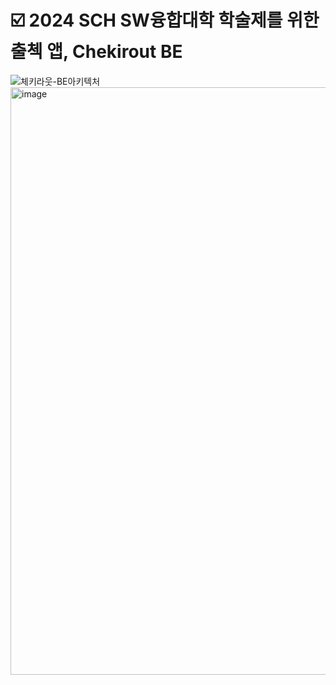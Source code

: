 # ☑️ 2024 SCH SW융합대학 학술제를 위한 출첵 앱, Chekirout BE


![체키라웃-BE아키텍처](https://github.com/user-attachments/assets/981adb5f-ea40-4f5f-8e54-a7633a2f8974)
<img width="940" alt="image" src="https://github.com/user-attachments/assets/42199073-181e-47e7-a38c-196f4f6abf39">
